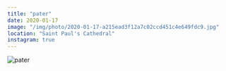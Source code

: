 ```yaml
---
title: "pater"
date: 2020-01-17
image: "/img/photo/2020-01-17-a215ead3f12a7c02ccd451c4e649fdc9.jpg"
location: "Saint Paul's Cathedral"
instagram: true
---
```


![pater](/img/photo/2020-01-17-a215ead3f12a7c02ccd451c4e649fdc9.jpg)
